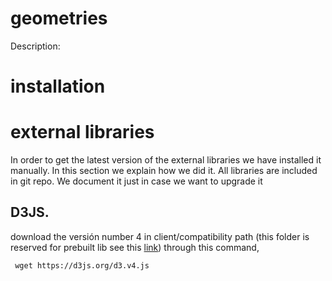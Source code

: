 # geometries

Description:

# installation

# external libraries

In order to get the latest version of the external libraries we have installed it manually. In this section we explain how we did it. All libraries are included in git repo. We document it just in case we want to upgrade it

## D3JS.
download the versión number 4 in client/compatibility path (this folder is reserved for prebuilt lib see this [link](http://stackoverflow.com/questions/31571230/meteor-integrating-a-prebuilt-html-css-js-theme-with-meteor)) through this command,  

     wget https://d3js.org/d3.v4.js
     